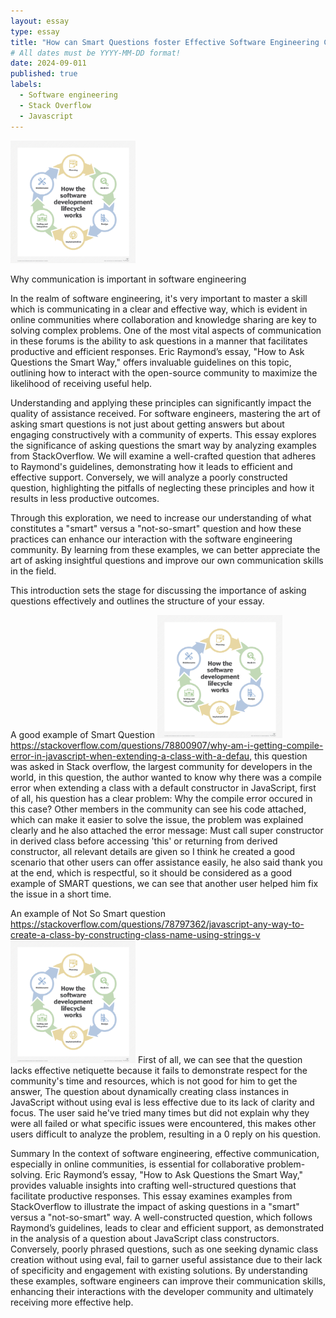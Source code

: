 ```yaml
---
layout: essay
type: essay
title: "How can Smart Questions foster Effective Software Engineering Communication"
# All dates must be YYYY-MM-DD format!
date: 2024-09-011
published: true
labels:
  - Software engineering
  - Stack Overflow
  - Javascript
---
```


<img width="200px" class="rounded float-start pe-4" src="../img/app_arch-software_dev_lifecycle-f_mobile.png">


Why communication is important in software engineering

In the realm of software engineering, it's very important to master a skill which is communicating in a clear and effective way, which is evident in online communities where collaboration and knowledge sharing are key to solving complex problems. One of the most vital aspects of communication in these forums is the ability to ask questions in a manner that facilitates productive and efficient responses. Eric Raymond’s essay, "How to Ask Questions the Smart Way," offers invaluable guidelines on this topic, outlining how to interact with the open-source community to maximize the likelihood of receiving useful help.

Understanding and applying these principles can significantly impact the quality of assistance received. For software engineers, mastering the art of asking smart questions is not just about getting answers but about engaging constructively with a community of experts. This essay explores the significance of asking questions the smart way by analyzing examples from StackOverflow. We will examine a well-crafted question that adheres to Raymond's guidelines, demonstrating how it leads to efficient and effective support. Conversely, we will analyze a poorly constructed question, highlighting the pitfalls of neglecting these principles and how it results in less productive outcomes.

Through this exploration, we need to increase our understanding of what constitutes a "smart" versus a "not-so-smart" question and how these practices can enhance our interaction with the software engineering community. By learning from these examples, we can better appreciate the art of asking insightful questions and improve our own communication skills in the field.

This introduction sets the stage for discussing the importance of asking questions effectively and outlines the structure of your essay.

A good example of Smart Question
<img width="200px" class="rounded float-start pe-4" src="../img/app_arch-software_dev_lifecycle-f_mobile.png">
https://stackoverflow.com/questions/78800907/why-am-i-getting-compile-error-in-javascript-when-extending-a-class-with-a-defau, this question was asked in Stack overflow, the largest community for developers in the world, in this question, the author wanted to know why there was a compile error when extending a class with a default constructor in JavaScript, first of all, his question has a clear problem: Why the compile error occured in this case? Other members in the community can see his code attached, which can make it easier to solve the issue, the problem was explained clearly and he also attached the error message: Must call super constructor in derived class before accessing 'this' or returning from derived constructor, all relevant details are given so I think he created a good scenario that other users can offer assistance easily, he also said thank you at the end, which is respectful, so it should be considered as a good example of SMART questions, we can see that another user helped him fix the issue in a short time.  

An example of Not So Smart question
https://stackoverflow.com/questions/78797362/javascript-any-way-to-create-a-class-by-constructing-class-name-using-strings-v
<img width="200px" class="rounded float-start pe-4" src="../img/app_arch-software_dev_lifecycle-f_mobile.png">
First of all, we can see that the question lacks effective netiquette because it fails to demonstrate respect for the community's time and resources, which is not good for him to get the answer, The question about dynamically creating class instances in JavaScript without using eval is less effective due to its lack of clarity and focus. The user said he've tried many times but did not explain why they were all failed or what specific issues were encountered, this makes other users difficult to analyze the problem, resulting in a 0 reply on his question. 

Summary
In the context of software engineering, effective communication, especially in online communities, is essential for collaborative problem-solving. Eric Raymond’s essay, "How to Ask Questions the Smart Way," provides valuable insights into crafting well-structured questions that facilitate productive responses. This essay examines examples from StackOverflow to illustrate the impact of asking questions in a "smart" versus a "not-so-smart" way. A well-constructed question, which follows Raymond’s guidelines, leads to clear and efficient support, as demonstrated in the analysis of a question about JavaScript class constructors. Conversely, poorly phrased questions, such as one seeking dynamic class creation without using eval, fail to garner useful assistance due to their lack of specificity and engagement with existing solutions. By understanding these examples, software engineers can improve their communication skills, enhancing their interactions with the developer community and ultimately receiving more effective help.



